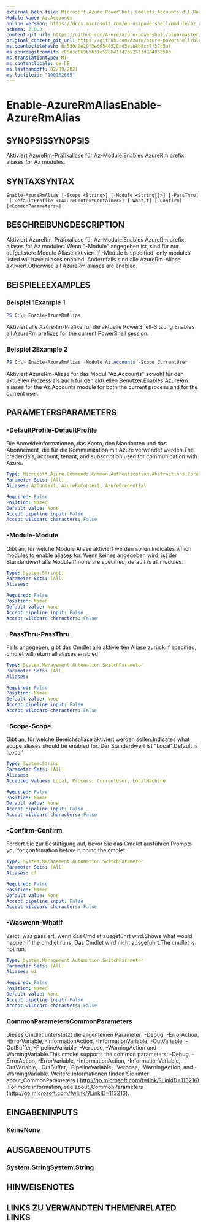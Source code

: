 ```yaml
---
external help file: Microsoft.Azure.PowerShell.Cmdlets.Accounts.dll-Help.xml
Module Name: Az.Accounts
online version: https://docs.microsoft.com/en-us/powershell/module/az.accounts/enable-azurermalias
schema: 2.0.0
content_git_url: https://github.com/Azure/azure-powershell/blob/master/src/Accounts/Accounts/help/Enable-AzureRmAlias.md
original_content_git_url: https://github.com/Azure/azure-powershell/blob/master/src/Accounts/Accounts/help/Enable-AzureRmAlias.md
ms.openlocfilehash: 6a530a0e20f3e69540320ad3eab8b8cc7f37b5af
ms.sourcegitcommit: c05d3d669b5631e526841f47b22513d78495350b
ms.translationtype: MT
ms.contentlocale: de-DE
ms.lasthandoff: 02/09/2021
ms.locfileid: "100162665"
---
```

# <span data-ttu-id="088f2-101">Enable-AzureRmAlias</span><span class="sxs-lookup"><span data-stu-id="088f2-101">Enable-AzureRmAlias</span></span>

## <span data-ttu-id="088f2-102">SYNOPSIS</span><span class="sxs-lookup"><span data-stu-id="088f2-102">SYNOPSIS</span></span>
<span data-ttu-id="088f2-103">Aktiviert AzureRm-Präfixaliase für Az-Module.</span><span class="sxs-lookup"><span data-stu-id="088f2-103">Enables AzureRm prefix aliases for Az modules.</span></span>

## <span data-ttu-id="088f2-104">SYNTAX</span><span class="sxs-lookup"><span data-stu-id="088f2-104">SYNTAX</span></span>

```
Enable-AzureRmAlias [-Scope <String>] [-Module <String[]>] [-PassThru]
 [-DefaultProfile <IAzureContextContainer>] [-WhatIf] [-Confirm] [<CommonParameters>]
```

## <span data-ttu-id="088f2-105">BESCHREIBUNG</span><span class="sxs-lookup"><span data-stu-id="088f2-105">DESCRIPTION</span></span>
<span data-ttu-id="088f2-106">Aktiviert AzureRm-Präfixaliase für Az-Module.</span><span class="sxs-lookup"><span data-stu-id="088f2-106">Enables AzureRm prefix aliases for Az modules.</span></span> <span data-ttu-id="088f2-107">Wenn "-Module" angegeben ist, sind für nur aufgelistete Module Aliase aktiviert.</span><span class="sxs-lookup"><span data-stu-id="088f2-107">If -Module is specified, only modules listed will have aliases enabled.</span></span> <span data-ttu-id="088f2-108">Andernfalls sind alle AzureRm-Aliase aktiviert.</span><span class="sxs-lookup"><span data-stu-id="088f2-108">Otherwise all AzureRm aliases are enabled.</span></span>

## <span data-ttu-id="088f2-109">BEISPIELE</span><span class="sxs-lookup"><span data-stu-id="088f2-109">EXAMPLES</span></span>

### <span data-ttu-id="088f2-110">Beispiel 1</span><span class="sxs-lookup"><span data-stu-id="088f2-110">Example 1</span></span>
```powershell
PS C:\> Enable-AzureRmAlias
```

<span data-ttu-id="088f2-111">Aktiviert alle AzureRm-Präfixe für die aktuelle PowerShell-Sitzung.</span><span class="sxs-lookup"><span data-stu-id="088f2-111">Enables all AzureRm prefixes for the current PowerShell session.</span></span>

### <span data-ttu-id="088f2-112">Beispiel 2</span><span class="sxs-lookup"><span data-stu-id="088f2-112">Example 2</span></span>
```powershell
PS C:\> Enable-AzureRmAlias -Module Az.Accounts -Scope CurrentUser
```

<span data-ttu-id="088f2-113">Aktiviert AzureRm-Aliase für das Modul "Az.Accounts" sowohl für den aktuellen Prozess als auch für den aktuellen Benutzer.</span><span class="sxs-lookup"><span data-stu-id="088f2-113">Enables AzureRm aliases for the Az.Accounts module for both the current process and for the current user.</span></span>

## <span data-ttu-id="088f2-114">PARAMETERS</span><span class="sxs-lookup"><span data-stu-id="088f2-114">PARAMETERS</span></span>

### <span data-ttu-id="088f2-115">-DefaultProfile</span><span class="sxs-lookup"><span data-stu-id="088f2-115">-DefaultProfile</span></span>
<span data-ttu-id="088f2-116">Die Anmeldeinformationen, das Konto, den Mandanten und das Abonnement, die für die Kommunikation mit Azure verwendet werden.</span><span class="sxs-lookup"><span data-stu-id="088f2-116">The credentials, account, tenant, and subscription used for communication with Azure.</span></span>

```yaml
Type: Microsoft.Azure.Commands.Common.Authentication.Abstractions.Core.IAzureContextContainer
Parameter Sets: (All)
Aliases: AzContext, AzureRmContext, AzureCredential

Required: False
Position: Named
Default value: None
Accept pipeline input: False
Accept wildcard characters: False
```

### <span data-ttu-id="088f2-117">-Module</span><span class="sxs-lookup"><span data-stu-id="088f2-117">-Module</span></span>
<span data-ttu-id="088f2-118">Gibt an, für welche Module Aliase aktiviert werden sollen.</span><span class="sxs-lookup"><span data-stu-id="088f2-118">Indicates which modules to enable aliases for.</span></span>
<span data-ttu-id="088f2-119">Wenn keines angegeben wird, ist der Standardwert alle Module.</span><span class="sxs-lookup"><span data-stu-id="088f2-119">If none are specified, default is all modules.</span></span>

```yaml
Type: System.String[]
Parameter Sets: (All)
Aliases:

Required: False
Position: Named
Default value: None
Accept pipeline input: False
Accept wildcard characters: False
```

### <span data-ttu-id="088f2-120">-PassThru</span><span class="sxs-lookup"><span data-stu-id="088f2-120">-PassThru</span></span>
<span data-ttu-id="088f2-121">Falls angegeben, gibt das Cmdlet alle aktivierten Aliase zurück.</span><span class="sxs-lookup"><span data-stu-id="088f2-121">If specified, cmdlet will return all aliases enabled</span></span>

```yaml
Type: System.Management.Automation.SwitchParameter
Parameter Sets: (All)
Aliases:

Required: False
Position: Named
Default value: None
Accept pipeline input: False
Accept wildcard characters: False
```

### <span data-ttu-id="088f2-122">-Scope</span><span class="sxs-lookup"><span data-stu-id="088f2-122">-Scope</span></span>
<span data-ttu-id="088f2-123">Gibt an, für welche Bereichsaliase aktiviert werden sollen.</span><span class="sxs-lookup"><span data-stu-id="088f2-123">Indicates what scope aliases should be enabled for.</span></span> <span data-ttu-id="088f2-124">Der Standardwert ist "Local".</span><span class="sxs-lookup"><span data-stu-id="088f2-124">Default is 'Local'</span></span>

```yaml
Type: System.String
Parameter Sets: (All)
Aliases:
Accepted values: Local, Process, CurrentUser, LocalMachine

Required: False
Position: Named
Default value: None
Accept pipeline input: False
Accept wildcard characters: False
```

### <span data-ttu-id="088f2-125">-Confirm</span><span class="sxs-lookup"><span data-stu-id="088f2-125">-Confirm</span></span>
<span data-ttu-id="088f2-126">Fordert Sie zur Bestätigung auf, bevor Sie das Cmdlet ausführen.</span><span class="sxs-lookup"><span data-stu-id="088f2-126">Prompts you for confirmation before running the cmdlet.</span></span>

```yaml
Type: System.Management.Automation.SwitchParameter
Parameter Sets: (All)
Aliases: cf

Required: False
Position: Named
Default value: None
Accept pipeline input: False
Accept wildcard characters: False
```

### <span data-ttu-id="088f2-127">-Waswenn</span><span class="sxs-lookup"><span data-stu-id="088f2-127">-WhatIf</span></span>
<span data-ttu-id="088f2-128">Zeigt, was passiert, wenn das Cmdlet ausgeführt wird.</span><span class="sxs-lookup"><span data-stu-id="088f2-128">Shows what would happen if the cmdlet runs.</span></span>
<span data-ttu-id="088f2-129">Das Cmdlet wird nicht ausgeführt.</span><span class="sxs-lookup"><span data-stu-id="088f2-129">The cmdlet is not run.</span></span>

```yaml
Type: System.Management.Automation.SwitchParameter
Parameter Sets: (All)
Aliases: wi

Required: False
Position: Named
Default value: None
Accept pipeline input: False
Accept wildcard characters: False
```

### <span data-ttu-id="088f2-130">CommonParameters</span><span class="sxs-lookup"><span data-stu-id="088f2-130">CommonParameters</span></span>
<span data-ttu-id="088f2-131">Dieses Cmdlet unterstützt die allgemeinen Parameter: -Debug, -ErrorAction, -ErrorVariable, -InformationAction, -InformationVariable, -OutVariable, -OutBuffer, -PipelineVariable, -Verbose, -WarningAction und -WarningVariable.</span><span class="sxs-lookup"><span data-stu-id="088f2-131">This cmdlet supports the common parameters: -Debug, -ErrorAction, -ErrorVariable, -InformationAction, -InformationVariable, -OutVariable, -OutBuffer, -PipelineVariable, -Verbose, -WarningAction, and -WarningVariable.</span></span> <span data-ttu-id="088f2-132">Weitere Informationen finden Sie unter about_CommonParameters ( http://go.microsoft.com/fwlink/?LinkID=113216) .</span><span class="sxs-lookup"><span data-stu-id="088f2-132">For more information, see about_CommonParameters (http://go.microsoft.com/fwlink/?LinkID=113216).</span></span>

## <span data-ttu-id="088f2-133">EINGABEN</span><span class="sxs-lookup"><span data-stu-id="088f2-133">INPUTS</span></span>

### <span data-ttu-id="088f2-134">Keine</span><span class="sxs-lookup"><span data-stu-id="088f2-134">None</span></span>

## <span data-ttu-id="088f2-135">AUSGABEN</span><span class="sxs-lookup"><span data-stu-id="088f2-135">OUTPUTS</span></span>

### <span data-ttu-id="088f2-136">System.String</span><span class="sxs-lookup"><span data-stu-id="088f2-136">System.String</span></span>

## <span data-ttu-id="088f2-137">HINWEISE</span><span class="sxs-lookup"><span data-stu-id="088f2-137">NOTES</span></span>

## <span data-ttu-id="088f2-138">LINKS ZU VERWANDTEN THEMEN</span><span class="sxs-lookup"><span data-stu-id="088f2-138">RELATED LINKS</span></span>

